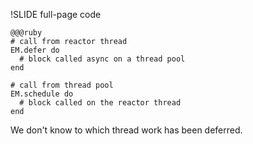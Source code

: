 !SLIDE full-page code

    @@@ruby
    # call from reactor thread
    EM.defer do
      # block called async on a thread pool
    end

    # call from thread pool
    EM.schedule do
      # block called on the reactor thread
    end

<p class="notes">
We don't know to which thread work has been deferred.
</p>